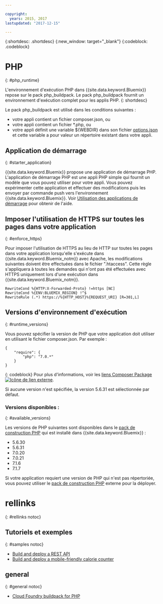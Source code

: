 ```yaml
---

copyright:
  years: 2015, 2017
lastupdated: "2017-12-15"

---
```


{:shortdesc: .shortdesc}
{:new_window: target="_blank"}
{:codeblock: .codeblock}

# PHP
{: #php_runtime}

L'environnement d'exécution PHP dans {{site.data.keyword.Bluemix}} repose sur le pack php_buildpack.
Le pack php_buildpack fournit un environnement d'exécution complet pour les applis PHP.
{: shortdesc}

Le pack php_buildpack est utilisé dans les conditions suivantes :
* votre appli contient un fichier composer.json, ou
* votre appli contient un fichier *.php, ou
* votre appli définit une variable ${WEBDIR} dans son fichier [options.json](https://docs.cloudfoundry.org/buildpacks/php/gsg-php-config.html) et cette variable a pour valeur un répertoire existant dans votre appli.

## Application de démarrage
{: #starter_application}

{{site.data.keyword.Bluemix}} propose une application de démarrage PHP.  L'application de démarrage PHP est une appli PHP simple qui fournit un modèle que vous pouvez utiliser pour votre appli. Vous pouvez expérimenter cette application et effectuer des modifications puis les envoyer par commande push vers l'environnement {{site.data.keyword.Bluemix}}.  Voir [Utilisation des applications de démarrage](/docs/cfapps/starter_app_usage.html) pour obtenir de l'aide.

## Imposer l'utilisation de HTTPS sur toutes les pages dans votre application
{: #enforce_https}

Pour imposer l'utilisation de HTTPS au lieu de HTTP sur toutes les pages dans votre application lorsqu'elle s'exécute dans {{site.data.keyword.Bluemix_notm}} avec Apache, les modifications suivantes doivent être effectuées dans le fichier ".htaccess". Cette règle s'appliquera à toutes les demandes qui n'ont pas été effectuées avec HTTPS uniquement lors d'une exécution dans {{site.data.keyword.Bluemix_notm}}.

```
RewriteCond %{HTTP:X-Forwarded-Proto} !=https [NC]
RewriteCond %{ENV:BLUEMIX_REGION} !^$
RewriteRule (.*) https://%{HTTP_HOST}%{REQUEST_URI} [R=301,L]
```

## Versions d'environnement d'exécution
{: #runtime_versions}

Vous pouvez spécifier la version de PHP que votre application doit utiliser en utilisant le fichier composer.json. Par exemple :

```
{
    "require": {
        "php": "7.0.*"
    }
}
```
{: codeblock}
Pour plus d'informations, voir les [liens Composer Package![Icône de lien externe](../../icons/launch-glyph.svg "Icône de lien externe")](https://getcomposer.org/doc/04-schema.md#package-links).

Si aucune version n'est spécifiée, la version 5.6.31 est sélectionnée par défaut.

### Versions disponibles :
{: #available_versions}

Les versions de PHP suivantes sont disponibles dans le [pack de construction PHP](https://github.com/cloudfoundry/php-buildpack/releases/tag/v4.3.27) qui est installé dans {{site.data.keyword.Bluemix}} :

* 5.6.30
* 5.6.31
* 7.0.20
* 7.0.21
* 7.1.6
* 7.1.7

Si votre application requiert une version de PHP qui n'est pas répertoriée, vous pouvez
utiliser le [pack de construction PHP](https://github.com/cloudfoundry/php-buildpack.git) externe pour
la déployer.

# rellinks
{: #rellinks notoc}
## Tutoriels et exemples
{: #samples notoc}
* [Build and deploy a REST API](http://www.ibm.com/developerworks/library/wa-deployrest-app/)
* [Build and deploy a mobile-friendly calorie counter ](http://www.ibm.com/developerworks/library/mo-bluemix-php-nutritionix-angularjs/)
## general
{: #general notoc}
* [Cloud Foundry buildpack for PHP](https://github.com/cloudfoundry/php-buildpack.git)
